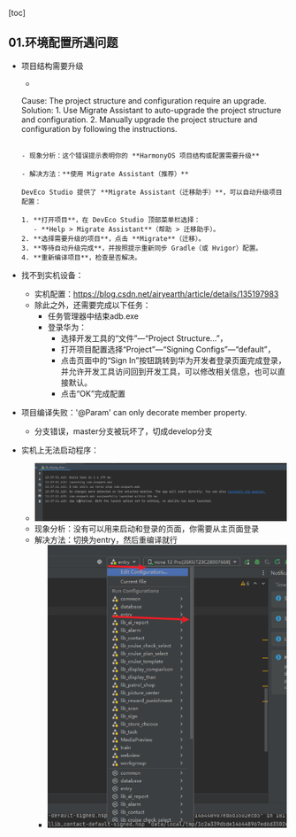 [toc]

## 01.环境配置所遇问题

- 项目结构需要升级
  
  - ```
  Cause: The project structure and configuration require an upgrade. Solution: 1. Use Migrate Assistant to auto-upgrade the project structure and configuration. 2. Manually upgrade the project structure and configuration by following the instructions.
    ```

  - 现象分析：这个错误提示表明你的 **HarmonyOS 项目结构或配置需要升级**

  - 解决方法：**使用 Migrate Assistant（推荐）**

    DevEco Studio 提供了 **Migrate Assistant（迁移助手）**，可以自动升级项目配置：
  
    1. **打开项目**，在 DevEco Studio 顶部菜单栏选择：
       - **Help > Migrate Assistant**（帮助 > 迁移助手）。
    2. **选择需要升级的项目**，点击 **Migrate**（迁移）。
  3. **等待自动升级完成**，并按照提示重新同步 Gradle（或 Hvigor）配置。
    4. **重新编译项目**，检查是否解决。
  
- 找不到实机设备：

  - 实机配置：https://blog.csdn.net/airyearth/article/details/135197983
  - 除此之外，还需要完成以下任务：
    - 任务管理器中结束adb.exe
    - 登录华为：
      - 选择开发工具的“文件”—“Project Structure...”，
      - 打开项目配置选择“Project”—“Signing Configs”—“default”，
      - 点击页面中的“Sign In”按钮跳转到华为开发者登录页面完成登录，并允许开发工具访问回到开发工具，可以修改相关信息，也可以直接默认。
      - 点击“OK”完成配置

- 项目编译失败：'@Param' can only decorate member property. <ArkTSCheck>
  - 分支错误，master分支被玩坏了，切成develop分支
- 实机上无法启动程序：
  - ![image-20250519134243645](../../_pic_/image-20250519134243645.png)
  - 现象分析：没有可以用来启动和登录的页面，你需要从主页面登录
  - 解决方法：切换为entry，然后重编译就行
    - ![image-20250519134613723](../../_pic_/image-20250519134613723.png)